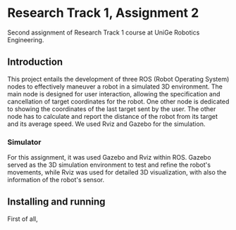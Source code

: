  # Research Track 1, Assignment 2
Second assignment of Research Track 1 course at UniGe Robotics Engineering.

## Introduction
This project entails the development of three ROS (Robot Operating System) nodes to effectively maneuver a robot in a simulated 3D environment. The main node is designed for user interaction, allowing the specification and cancellation of target coordinates for the robot. One other node is dedicated to showing the coordinates of the last target sent by the user. The other node has to calculate and report the distance of the robot from its target and its average speed. We used Rviz and Gazebo for the simulation.

### Simulator
For this assignment, it was used Gazebo and Rviz within ROS. Gazebo served as the 3D simulation environment to test and refine the robot's movements, while Rviz was used for detailed 3D visualization, with also the information of the robot's sensor.

## Installing and running
First of all, 
